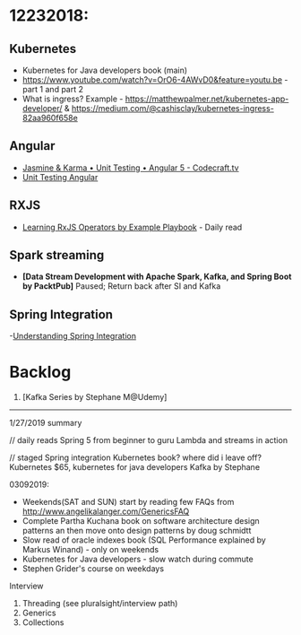# 12232018:

## Kubernetes
- Kubernetes for Java developers book (main)
- https://www.youtube.com/watch?v=OrO6-4AWvD0&feature=youtu.be - part 1 and part 2
- What is ingress? Example - https://matthewpalmer.net/kubernetes-app-developer/ & https://medium.com/@cashisclay/kubernetes-ingress-82aa960f658e

## Angular
- [Jasmine & Karma • Unit Testing • Angular 5 - Codecraft.tv](https://codecraft.tv/courses/angular/unit-testing/jasmine-and-karma/)
- [Unit Testing Angular](https://app.pluralsight.com/library/courses/unit-testing-angular/table-of-contents)

## RXJS
- [Learning RxJS Operators by Example Playbook](https://app.pluralsight.com/library/courses/rxjs-operators-by-example-playbook) - Daily read

## Spark streaming
- **[Data Stream Development with Apache Spark, Kafka, and Spring Boot by PacktPub]** Paused; Return back after SI and Kafka

## Spring Integration
-[Understanding Spring Integration](https://my.safaribooksonline.com/video/programming/java/9781491968703)


# Backlog

1. [Kafka Series by Stephane M@Udemy]

----
1/27/2019 summary

// daily reads
Spring 5 from beginner to guru 
Lambda and streams in action

// staged
Spring integration
Kubernetes book? where did i leave off? Kubernetes $65, kubernetes for java developers
Kafka by Stephane 

03092019:
- Weekends(SAT and SUN) start by reading few FAQs from http://www.angelikalanger.com/GenericsFAQ
- Complete Partha Kuchana book on software architecture design patterns an then move onto design patterns by doug schmidtt
- Slow read of oracle indexes book (SQL Performance explained by Markus Winand) - only on weekends
- Kubernetes for Java developers - slow watch during commute
- Stephen Grider's course on weekdays





Interview
1. Threading (see pluralsight/interview path)
2. Generics
3. Collections
